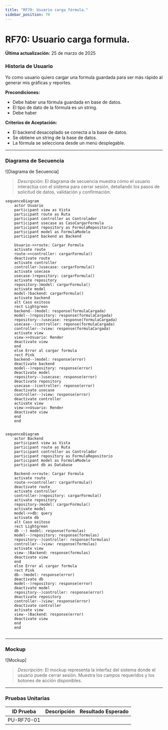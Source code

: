 ```yaml
---
title: "RF70: Usuario carga fórmula."  
sidebar_position: 70
---
```


# RF70: Usuario carga formula.

**Última actualización:** 25 de marzo de 2025

### Historia de Usuario

Yo como usuario quiero cargar una formula guardada para ser más rápido al generar mis gráficas y reportes.

  **Precondiciones:**
  - Debe haber una fórmula guardada en base de datos.
  - El tipo de dato de la fórmula es un string.
  - Debe haber 

  **Criterios de Aceptación:**
  - El backend desacoplado se conecta a la base de datos.
  - Se obtiene un string de la base de datos.
  - La fórmula se selecciona desde un menú desplegable.
  
---

### Diagrama de Secuencia

![Diagrama de Secuencia] 

> *Descripción*: El diagrama de secuencia muestra cómo el usuario interactúa con el sistema para cerrar sesión, detallando los pasos de solicitud de datos, validación y confirmación.

```mermaid
sequenceDiagram
    actor Usuario
    participant view as Vista
    participant route as Ruta
    participant controller as Controlador
    participant usecase as CasoCargarFormula
    participant repository as FormulaRepositorio
    participant model as FormulaModelo
    participant backend as Backend

    Usuario->>route: Cargar Formula
    activate route
    route->>controller: cargarFormula()
    deactivate route
    activate controller
    controller-)usecase: cargarFormula()
    activate usecase
    usecase-)repository: cargarFormula()
    activate repository
    repository-)model: cargarFormula()
    activate model 
    model-)backend: cargarFormula()
    activate backend
    alt Caso exitoso
    rect Lightgreen
    backend--)model: response(formulaCargada)
    model--)repository: response(formulaCargada)
    repository--)usecase: response(formulaCargada)
    usecase--)controller: reponse(formulaCargada)
    controller--)view: response(formulaCargada)
    activate view
    view->>Usuario: Render
    deactivate view
    end
    else Error al cargar formula
    rect Pink
    backend--)model: response(error)
    deactivate backend
    model--)repository: response(error)
    deactivate model
    repository--)usecase: response(error)
    deactivate repository
    usecase--)controller: reponse(error)
    deactivate usecase
    controller--)view: response(error)
    deactivate controller
    activate view
    view->>Usuario: Render
    deactivate view
    end
    end
    
```





```mermaid
sequenceDiagram
    actor Backend
    participant view as Vista
    participant route as Ruta
    participant controller as Controlador
    participant repository as FormulaRepositorio
    participant model as FormulaModelo
    participant db as Database

    Backend->>route: Cargar Formula
    activate route
    route->>controller: cargarFormula()
    deactivate route
    activate controller
    controller-)repository: cargarFormula()
    activate repository
    repository-)model: cargarFormula()
    activate model 
    model->>db: query
    activate db
    alt Caso exitoso
    rect Lightgreen
    db --) model: response(formulas)
    model--)repository: response(formulas)
    repository--)controller: response(formulas)
    controller--)view: response(formulas)
    activate view
    view--)Backend: response(formulas)
    deactivate view
    end
    else Error al cargar formula
    rect Pink
    db--)model: response(error)
    deactivate db
    model--)repository: response(error)
    deactivate model
    repository--)controller: response(error)
    deactivate repository
    controller--)view: response(error)
    deactivate controller
    activate view
    view--)Backend: response(error)
    deactivate view
    end
    end
    
```

---

### Mockup

![Mockup]

> *Descripción*: El mockup representa la interfaz del sistema donde el usuario puede cerrar sesión. Muestra los campos requeridos y los botones de acción disponibles.

---

### Pruebas Unitarias 
| ID Prueba | Descripción | Resultado Esperado |
|-----------|-------------|--------------------|
|PU-RF70-01|  |  |
